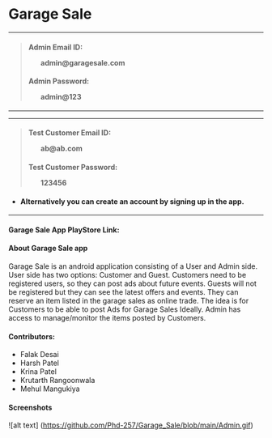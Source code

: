 # Garage Sale

______________________
> <h4> Admin Email ID:  <ul>admin@garagesale.com</ul> </h4>
> <h4> Admin Password:  <ul>admin@123</ul> </h4>
______________________


______________________
> <h4> Test Customer Email ID: <ul>ab@ab.com</ul> </h4>
> <h4> Test Customer Password: <ul>123456</ul> </h4>
- <h4>Alternatively you can create an account by signing up in the app.</h4>
______________________


<h4>Garage Sale App PlayStore Link: </h4>

<h4>About Garage Sale app</h4>
Garage Sale is an android application consisting of a User and Admin side. User side has two options: Customer and Guest.
 Customers need to be registered users, so they can post ads about future events. Guests will not be registered but they can see the latest offers and events.
 They can reserve an item listed in the garage sales as online trade. The idea is for Customers to be able to post Ads for Garage Sales Ideally.
 Admin has access to manage/monitor the items posted by Customers.

<h4>Contributors:</h4>

* Falak Desai
* Harsh Patel
* Krina Patel
* Krutarth Rangoonwala
* Mehul Mangukiya

<h4>Screenshots</h4>

![alt text] (https://github.com/Phd-257/Garage_Sale/blob/main/Admin.gif)
